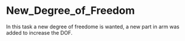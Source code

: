 # New_Degree_of_Freedom
In this task a new degree of freedome is wanted, a new part in arm was added to increase the DOF.
